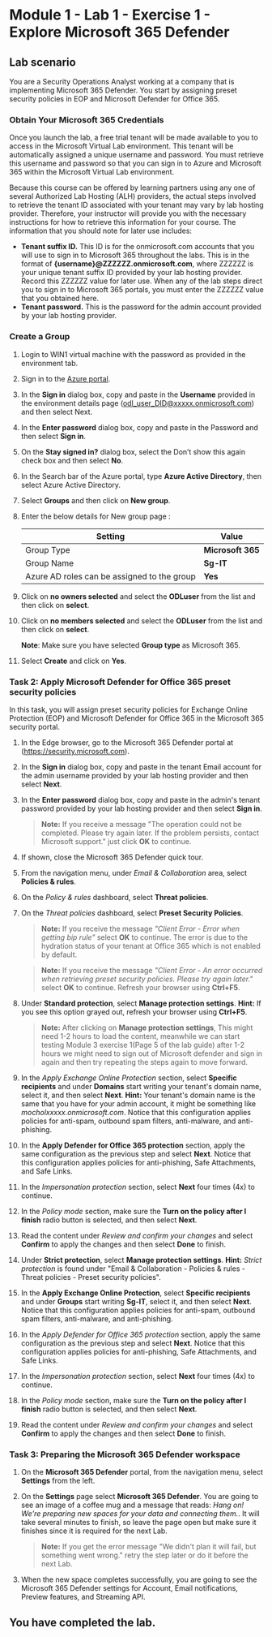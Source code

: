 # Module 1 - Lab 1 - Exercise 1 - Explore Microsoft 365 Defender 

## Lab scenario

You are a Security Operations Analyst working at a company that is implementing Microsoft 365 Defender. You start by assigning preset security policies in EOP and Microsoft Defender for Office 365.

### Obtain Your Microsoft 365 Credentials

Once you launch the lab, a free trial tenant will be made available to you to access in the Microsoft Virtual Lab environment. This tenant will be automatically assigned a unique username and password. You must retrieve this username and password so that you can sign in to Azure and Microsoft 365 within the Microsoft Virtual Lab environment. 

Because this course can be offered by learning partners using any one of several Authorized Lab Hosting (ALH) providers, the actual steps involved to retrieve the tenant ID associated with your tenant may vary by lab hosting provider. Therefore, your instructor will provide you with the necessary instructions for how to retrieve this information for your course. The information that you should note for later use includes:

- **Tenant suffix ID.** This ID is for the onmicrosoft.com accounts that you will use to sign in to Microsoft 365 throughout the labs. This is in the format of **{username}@ZZZZZZ.onmicrosoft.com**, where ZZZZZZ is your unique tenant suffix ID provided by your lab hosting provider. Record this ZZZZZZ value for later use. When any of the lab steps direct you to sign in to Microsoft 365 portals, you must enter the ZZZZZZ value that you obtained here.
- **Tenant password.** This is the password for the admin account provided by your lab hosting provider.

### Create a Group 

1. Login to WIN1 virtual machine with the password as provided in the environment tab.

1. Sign in to the [Azure portal](https://portal.azure.com).

1. In the **Sign in** dialog box, copy and paste in the **Username** provided in the environment details page (odl_user_DID@xxxxx.onmicrosoft.com) and then select Next.

1. In the **Enter password** dialog box, copy and paste in the Password and then select **Sign in**.

1. On the **Stay signed in?** dialog box, select the Don’t show this again check box and then select **No**.

1. In the Search bar of the Azure portal, type **Azure Active Directory**, then select Azure Active Directory.

1. Select **Groups** and then click on **New group**.

1. Enter the below details for New group page :

   |Setting|Value|
    |---|---|
    |Group Type| **Microsoft 365** |
    |Group Name| **Sg-IT** |
    |Azure AD roles can be assigned to the group| **Yes** |

1. Click on **no owners selected** and select the **ODLuser** from the list and then click on **select**.

1. Click on **no members selected** and select the **ODLuser** from the list and then click on **select**.

   **Note**: Make sure you have selected **Group type** as Microsoft 365.

1. Select **Create** and click on **Yes**. 

### Task 2: Apply Microsoft Defender for Office 365 preset security policies

In this task, you will assign preset security policies for Exchange Online Protection (EOP) and Microsoft Defender for Office 365 in the Microsoft 365 security portal.

1. In the Edge browser, go to the Microsoft 365 Defender portal at (https://security.microsoft.com).

1. In the **Sign in** dialog box, copy and paste in the tenant Email account for the admin username provided by your lab hosting provider and then select **Next**.

1. In the **Enter password** dialog box, copy and paste in the admin's tenant password provided by your lab hosting provider and then select **Sign in**.

    >**Note:** If you receive a message "The operation could not be completed. Please try again later. If the problem persists, contact Microsoft support." just click **OK** to continue.  

1. If shown, close the Microsoft 365 Defender quick tour.

1. From the navigation menu, under *Email & Collaboration* area, select **Policies & rules**.

1. On the *Policy & rules* dashboard, select **Threat policies**.

1. On the *Threat policies* dashboard, select **Preset Security Policies**.

    >**Note:** If you receive the message *"Client Error - Error when getting bip rule"* select **OK** to continue. The error is due to the hydration status of your tenant at Office 365 which is not enabled by default.

    >**Note:** If you receive the message *"Client Error - An error occurred when retrieving preset security policies. Please try again later."* select **OK** to continue. Refresh your browser using **Ctrl+F5**.

1. Under **Standard protection**, select **Manage protection settings**. **Hint:** If you see this option grayed out, refresh your browser using **Ctrl+F5**.

    >**Note:** After clicking on **Manage protection settings**, This might need 1-2 hours to load the content, meanwhile we can start testing Module 3 exercise 1(Page 5 of the lab guide) after 1-2 hours we might need to sign out of Microsoft defender and sign in again and then try repeating the steps again to move forward. 

1. In the *Apply Exchange Online Protection* section, select **Specific recipients** and under **Domains** start writing your tenant's domain name, select it, and then select **Next**. **Hint:** Your tenant's domain name is the same that you have for your admin account, it might be something like *mocholxxxxx.onmicrosoft.com*. Notice that this configuration applies policies for anti-spam, outbound spam filters, anti-malware, and anti-phishing. 

1. In the **Apply Defender for Office 365 protection** section, apply the same configuration as the previous step and select **Next**. Notice that this configuration applies policies for anti-phishing, Safe Attachments, and Safe Links.

1. In the *Impersonation protection* section, select **Next** four times (4x) to continue.

1. In the *Policy mode* section, make sure the **Turn on the policy after I finish** radio button is selected, and then select **Next**.

1. Read the content under *Review and confirm your changes* and select **Confirm** to apply the changes and then select **Done** to finish.

1. Under **Strict protection**, select **Manage protection settings**. **Hint:** *Strict protection* is found under "Email & Collaboration - Policies & rules - Threat policies - Preset security policies".

1. In the **Apply Exchange Online Protection**, select **Specific recipients** and under **Groups** start writing **Sg-IT**, select it, and then select **Next**. Notice that this configuration applies policies for anti-spam, outbound spam filters, anti-malware, and anti-phishing.

1. In the *Apply Defender for Office 365 protection* section, apply the same configuration as the previous step and select **Next**. Notice that this configuration applies policies for anti-phishing, Safe Attachments, and Safe Links.

1. In the *Impersonation protection* section, select **Next** four times (4x) to continue.

1. In the *Policy mode* section, make sure the **Turn on the policy after I finish** radio button is selected, and then select **Next**.

1. Read the content under *Review and confirm your changes* and select **Confirm** to apply the changes and then select **Done** to finish.

### Task 3: Preparing the Microsoft 365 Defender workspace

1. On the **Microsoft 365 Defender** portal, from the navigation menu, select **Settings** from the left.

1. On the **Settings** page select **Microsoft 365 Defender**. You are going to see an image of a coffee mug and a message that reads: *Hang on! We're preparing new spaces for your data and connecting them.*. It will take several minutes to finish, so leave the page open but make sure it finishes since it is required for the next Lab. 

    >**Note:** If you get the error message "We didn't plan it will fail, but something went wrong." retry the step later or do it before the next Lab.

1. When the new space completes successfully, you are going to see the Microsoft 365 Defender settings for Account, Email notifications, Preview features, and Streaming API.

## You have completed the lab.
